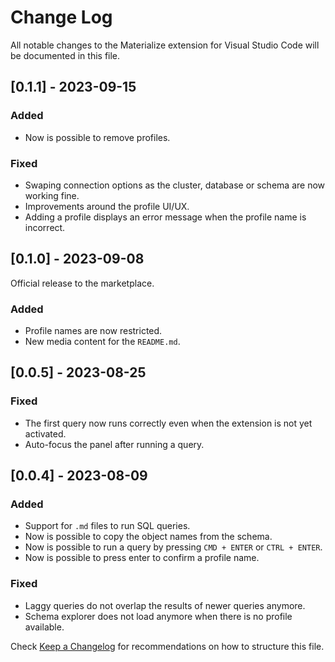 # Change Log

All notable changes to the Materialize extension for Visual Studio Code will be documented in this file.

## [0.1.1] - 2023-09-15

### Added
 - Now is possible to remove profiles.

### Fixed
 - Swaping connection options as the cluster, database or schema are now working fine.
 - Improvements around the profile UI/UX.
 - Adding a profile displays an error message when the profile name is incorrect.

## [0.1.0] - 2023-09-08

Official release to the marketplace.

### Added

 - Profile names are now restricted.
 - New media content for the `README.md`.

## [0.0.5] - 2023-08-25

### Fixed
- The first query now runs correctly even when the extension is not yet activated.
- Auto-focus the panel after running a query.

## [0.0.4] - 2023-08-09

### Added
- Support for `.md` files to run SQL queries.
- Now is possible to copy the object names from the schema.
- Now is possible to run a query by pressing `CMD + ENTER` or `CTRL + ENTER`.
- Now is possible to press enter to confirm a profile name.

### Fixed
- Laggy queries do not overlap the results of newer queries anymore.
- Schema explorer does not load anymore when there is no profile available.

Check [Keep a Changelog](http://keepachangelog.com/) for recommendations on how to structure this file.
